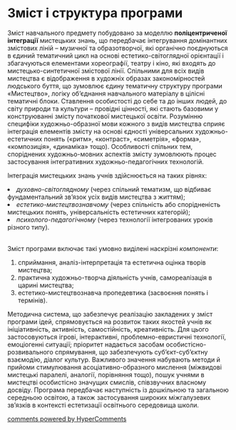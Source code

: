 <div id="hypercomments_widget" class="js-hypercomments-widget invisible"></div>

Зміст і структура програми
=============================================
<p>Зміст навчального предмету побудовано за моделлю <b>поліцентриченої інтеграції</b> мистецьких знань, що передбачає інтегрування домінантних змістових ліній – музичної та образотворчої, які органічно поєднуються в єдиний тематичний цикл на основі естетико-світоглядної орієнтації і збагачуються елементами хореографії, театру і кіно, які входять до мистецько-синтетичної змістової лінії. Спільними для всіх видів мистецтва є відображення в художніх образах закономірностей людського буття, що зумовлює єдину тематичну структуру програми «Мистецтво», логіку  об’єднання навчального матеріалу в цілісні тематичні блоки. Ставлення особистості до себе та до інших людей, до світу природи та культури – провідні цінності, які стають базовими у конструюванні змісту початкової мистецької освіти. Розумінню специфіки художньо-образної мови кожного з видів мистецтва сприяє інтеграція елементів змісту на основі єдності універсальних художньо-естетичних понять («ритм», «контраст», «симетрія», «форма», «композиція», «динаміка» тощо).  Особливості спільних тем, споріднених художньо-мовних аспектів змісту зумовлюють процес застосування інтегративних художньо-педагогічних технологій.</p>
<p>Інтеграція мистецьких знань учнів здійснюється на таких рівнях:</p>
<li><i>духовно-світоглядному</i> (через спільний тематизм, що відбиває фундаментальний зв’язок усіх видів мистецтва з життям);</li>
<li><i>естетико-мистецтвознавчому</i> (через спільність або спорідненість мистецьких понять,  універсальність естетичних категорій);</li>
<li><i>психолого-педагогічному</i> (через технології інтегрованих уроків різного типу).</li><br>

<p>Зміст програми включає такі умовно виділені наскрізні <i>компоненти</i>:</p>
<ol type="1)">
<li>сприймання, аналіз-інтерпретація та естетична оцінка творів мистецтва; </li>
<li>практична художньо-творча діяльність учнів, самореалізація в царині мистецтва;</li>
<li>естетико-мистецтвознавча пропедевтика (засвоєння понять і термінів).</li></ol>

<p>Методична система, що забезпечує реалізацію закладених у зміст програми ідей, спрямовується на розвиток таких якостей учнів як ініціативність, активність, самостійність, креативність. Для цього застосовуються ігрові, інтерактивні, проблемно-евристичні технології, емоціогенні ситуації; пріоритет надається засобам особистісно-розвивального спрямування, що забезпечують суб’єкт-суб’єктну взаємодію, діалог культур. Важливого значення набувають методи й прийоми стимулювання асоціативно-образного мислення (міжвидові мистецькі паралелі, аналогії, порівняння тощо), пошук учнями в мистецтві особистісно значущих смислів, співзвучних власному досвіду. Програма передбачає наступність із дошкільною та загальною середньою освітою, а також застосування широких міжгалузевих зв’язків в контексті естетизації освітнього середовища школи.</p>

<div class="js-hypercomments-container">
<a href="http://hypercomments.com" class="hc-link" title="comments widget">comments powered by HyperComments</a>
</div>